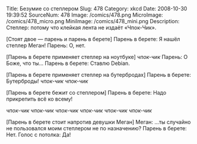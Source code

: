 Title: Безумие со степлером 
Slug: 478 
Category: xkcd 
Date: 2008-10-30 19:39:52 
SourceNum: 478 
Image: /comics/478.png 
MicroImage: /comics/478_micro.png 
MiniImage: /comics/478_mini.png 
Description: Степлер: потому что клейкая лента не издаёт «Чпок-Чик». 

[Стоят двое — парень и парень в берете]
Парень в берете: Я нашёл степлер Меган!
Парень: О, нет.

[Парень в берете применяет степлер на ноутбуке]
*чпок-чик*
Парень: О Боже, что ты...
Парень в берете: Ставлю Debian.

[Парень в берете применяет степлер на бутербродах]
Парень в берете: Бутерброды!
*чпок-чик* *чпок-чик*

[Парень в берете бежит со степлером]
Парень в берете: Надо прикрепить всё ко всему!

*чпок-чик* *чпок-чик* *чпок-чик* *чпок-чик* *чпок-чик* *чпок-чик*

[Парень в берете стоит напротив девушки Меган]
Меган: ...ты случайно не пользовался моим степлером не по назначению?
Парень в берете: Нет.
Голос с потолка: Да!